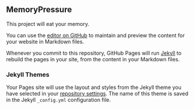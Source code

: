 ## MemoryPressure
This project will eat your memory.

You can use the [editor on GitHub](https://github.com/hikumar01/MemoryPressure/edit/master/README.md) to maintain and preview the content for your website in Markdown files.

Whenever you commit to this repository, GitHub Pages will run [Jekyll](https://jekyllrb.com/) to rebuild the pages in your site, from the content in your Markdown files.

### Jekyll Themes

Your Pages site will use the layout and styles from the Jekyll theme you have selected in your [repository settings](https://github.com/hikumar01/MemoryPressure/settings). The name of this theme is saved in the Jekyll `_config.yml` configuration file.
